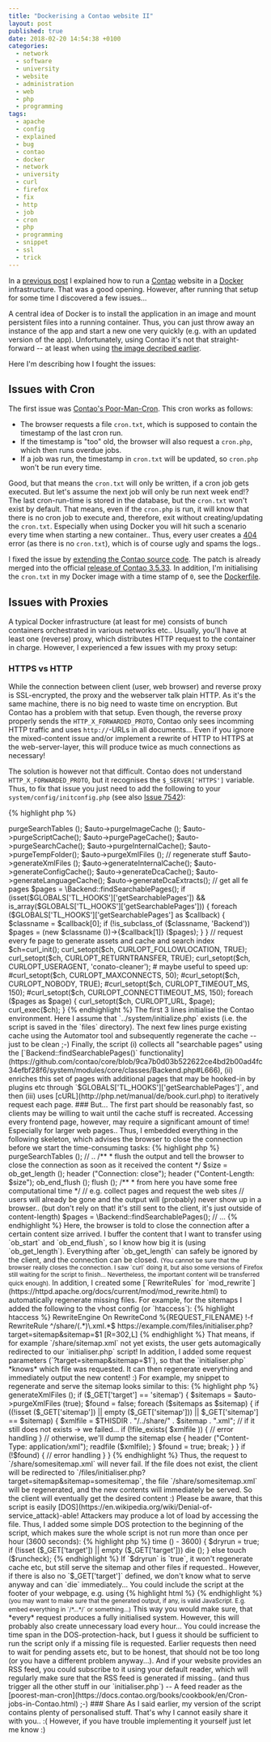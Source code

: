 ```yaml
---
title: "Dockerising a Contao website II"
layout: post
published: true
date: 2018-02-20 14:54:38 +0100
categories:
  - network
  - software
  - university
  - website
  - administration
  - web
  - php
  - programming
tags:
  - apache
  - config
  - explained
  - bug
  - contao
  - docker
  - network
  - university
  - curl
  - firefox
  - fix
  - http
  - job
  - cron
  - php
  - programming
  - snippet
  - ssl
  - trick
---
```


In a [previous post](/2018/01/24/dockerising-a-contao-page/) I explained how to run a [Contao](https://contao.org/en/) website in a [Docker](https://www.docker.com/) infrastructure.
That was a good opening.
However, after running that setup for some time I discovered a few issues...

A central idea of Docker is to install the application in an image and mount persistent files into a running container.
Thus, you can just throw away an instance of the app and start a new one very quickly (e.g. with an updated version of the app).
Unfortunately, using Contao it's not that straight-forward -- at least when using [the image decribed earlier](https://hub.docker.com/r/binfalse/contao/).

Here I'm describing how I fought the issues:

## Issues with Cron

The first issue was [Contao's Poor-Man-Cron](https://docs.contao.org/books/cookbook/de/Cronjobs-in-Contao.html).
This cron works as follows:

* The browser requests a file `cron.txt`, which is supposed to contain the timestamp of the last cron run.
* If the timestamp is "too" old, the browser will also request a `cron.php`, which then runs overdue jobs.
* If a job was run, the timestamp in `cron.txt` will be updated, so `cron.php` won't be run every time.

Good, but that means the `cron.txt` will only be written, if a cron job gets executed.
But let's assume the next job will only be run next week end!?
The last cron-run-time is stored in the database, but the `cron.txt` won't exist by default.
That means, even if the `cron.php` is run, it will know that there is no cron job to execute and, therefore, exit without creating/updating the `cron.txt`.
Especially when using Docker you will hit such a scenario every time when starting a new container..
Thus, every user creates a [404](https://en.wikipedia.org/wiki/HTTP_404) error (as there is no `cron.txt`), which is of course ugly and spams the logs..


I fixed the issue by [extending the Contao source code](https://github.com/contao/core/pull/8838).
The patch is already merged into the official [release of Contao 3.5.33](https://github.com/contao/core/milestone/146?closed=1).
In addition, I'm initialising the `cron.txt` in my Docker image with a time stamp of `0`, see the [Dockerfile](https://github.com/binfalse/docker-contao/blob/73dcc462f8c49450e9ad5d0b5c4f035276ab9ea4/Dockerfile#L28).





## Issues with Proxies

A typical Docker infrastructure (at least for me) consists of bunch containers orchestrated in various networks etc..
Usually, you'll have at least one (reverse) proxy, which distributes HTTP request to the container in charge.
However, I experienced a few issues with my proxy setup:



### HTTPS vs HTTP

While the connection between client (user, web browser) and reverse proxy is SSL-encrypted, the proxy and the webserver talk plain HTTP.
As it's the same machine, there is no big need to waste time on encryption.
But Contao has a problem with that setup.
Even though, the reverse proxy properly sends the `HTTP_X_FORWARDED_PROTO`, Contao only sees incomming HTTP traffic and uses `http://`-URLs in all documents...
Even if you ignore the mixed-content issue and/or implement a rewrite of HTTP to HTTPS at the web-server-layer, this will produce twice as much connections as necessary!

The solution is however not that difficult.
Contao does not understand `HTTP_X_FORWARDED_PROTO`, but it recognises the `$_SERVER['HTTPS']` variable.
Thus, to fix that issue you just need to add the following to your `system/config/initconfig.php` (see also [Issue 7542](https://github.com/contao/core/issues/7542)):

{% highlight php %}
<?php
if (isset ($_SERVER['HTTP_X_FORWARDED_PROTO']) && 'https' === $_SERVER['HTTP_X_FORWARDED_PROTO'])
{
	$_SERVER['HTTPS'] = 1;
}
{% endhighlight %}

In addition, this will generate URLs including the port number (e.g. `https://example.com:443/etc`), but they are perfectly valid. (Not like `https://example.com:80/etc` or something that I saw during my tests... ;-)




### URL encodings in the Sitemap

The previous fix brought up just another issue: The URL encoding in the sitemap breaks when using the port component (`:443`)..
Conato uses [`rawurlencode`](https://github.com/contao/core/blob/c7f0310ebd3f4e8b32a82f10f9ffa6827ab4b2a3/system/modules/core/library/Contao/Automator.php#L414) to encode all URLs before writing them to the sitemap.
However, `rawurlencode` encodes quite a lot!
Among others, it converts `:`s to `%3A`.
Thus, all URLs in my sitemap looked like this: `https://example.com%3A443/etc` - which is obviously invalid.

I [proposed](https://github.com/contao/core/issues/8848#issuecomment-363861386) using [htmlspecialchars](https://secure.php.net/manual/en/function.htmlspecialchars.php) instead to encode the URLs, but it was finally fixed by [splitting the URLs](https://github.com/contao/core/pull/8849#issuecomment-364951494) and should be working in [release 3.5.34](https://github.com/contao/core/milestone/149?closed=1).


## Issues with Cache and Assets etc

A more delicate issue are cache and assets and sitemaps etc.
Contao's backend comes with convenient buttons to clear/regenerate these files and to create the search index.
Yet, you don't always want to login to the backend when recreating the Docker container..
Sometime you simply can't - for example, if the container needs to be recreated over night.

Basically, that is not a big issue.
Assets and cache will be regenerate once they are needed.
But the sitemaps, for instance, will only be generated when interacting with the backend.


Thus, we need a solution to create these files as soon as possible, preferably in the background after a container is created.
Most of the stuff can be done using the [`Automator` tool](https://github.com/contao/core/blob/3.5/system/modules/core/library/Contao/Automator.php), but I also have some personal scripts developed by a company, that require other mechanisms and are unfortunately not properly integrated into Contao's hooks landscape.
And if we need to touch code anyways, we can also generate all assets and rebuild the search index manually (precreating necessary assets will later on speed up things for users...).
To generate all assets (images and scripts etc), we *just* need to access every single page at the frontend.
This will then trigger Contao to create the assets and cache, and subsequent requests from real-life users will be much faster!

The best hack that I came up with so far looks like the following script, that I uploaded to `/files/initialiser.php` to Contao instance:



{% highlight php %}
<?php
define ('TL_MODE', 'FE');
require __DIR__ . '/../system/initialize.php';

$THISDIR = realpath (dirname (__FILE__));

$auto = new \Automator ();
// purge stuff
$auto->purgeSearchTables ();
$auto->purgeImageCache ();
$auto->purgeScriptCache();
$auto->purgePageCache();
$auto->purgeSearchCache();
$auto->purgeInternalCache();
$auto->purgeTempFolder();
$auto->purgeXmlFiles ();

// regenerate stuff
$auto->generateXmlFiles ();
$auto->generateInternalCache();
$auto->generateConfigCache();
$auto->generateDcaCache();
$auto->generateLanguageCache();
$auto->generateDcaExtracts();


// get all fe pages
$pages = \Backend::findSearchablePages();

if (isset($GLOBALS['TL_HOOKS']['getSearchablePages']) && is_array($GLOBALS['TL_HOOKS']['getSearchablePages'])) {
	foreach ($GLOBALS['TL_HOOKS']['getSearchablePages'] as $callback) {
		$classname = $callback[0];
		if (!is_subclass_of ($classname, 'Backend'))
			$pages =  (new $classname ())->{$callback[1]} ($pages);
	}
}

// request every fe page to generate assets and cache and search index
$ch=curl_init();
curl_setopt($ch, CURLOPT_FOLLOWLOCATION, TRUE);
curl_setopt($ch, CURLOPT_RETURNTRANSFER, TRUE);
curl_setopt($ch, CURLOPT_USERAGENT, 'conato-cleaner');
# maybe useful to speed up:
#curl_setopt($ch, CURLOPT_MAXCONNECTS, 50);
#curl_setopt($ch, CURLOPT_NOBODY, TRUE);
#curl_setopt($ch, CURLOPT_TIMEOUT_MS, 150);
#curl_setopt($ch, CURLOPT_CONNECTTIMEOUT_MS, 150);

foreach ($pages as $page) {
	curl_setopt($ch, CURLOPT_URL, $page);
	curl_exec($ch);
}
{% endhighlight %}

The first 3 lines initialise the Contao environment.
Here I assume that `../system/initialize.php` exists (i.e. the script is saved in the `files` directory).
The next few lines purge existing cache using the Automator tool and subsequently regenerate the cache -- just to be clean ;-)

Finally, the script
(i) collects all "searchable pages" using the [`Backend::findSearchablePages()` functionality](https://github.com/contao/core/blob/9ca7b0d03b522622ce4bd2b00ad4fc34efbf28f6/system/modules/core/classes/Backend.php#L666), 
(ii) enriches this set of pages with additional pages that may be hooked-in by plugins etc through `$GLOBALS['TL_HOOKS']['getSearchablePages']`,
and then (iii) uses [cURL](http://php.net/manual/de/book.curl.php) to iteratively request each page.

### But...

The first part should be reasonably fast, so clients may be willing to wait until the cache stuff is recreated.
Accessing every frontend page, however, may require a significant amount of time!
Especially for larger web pages..
Thus, I embedded everything in the following skeleton, which advises the browser to close the connection before we start the time-consuming tasks:

{% highlight php %}
<?php
/**
* start capturing output
*/
ob_end_clean ();
ignore_user_abort ();
ob_start() ;


/**
* run the tasks that you want your users to wait for
*/

// e.g. purge and regenerate cache/sitemaps/assets
$auto = new \Automator ();
$auto->purgeSearchTables ();
// ..

/**
* flush the output and tell the browser to close the connection as soon as it received the content
*/
$size = ob_get_length ();
header ("Connection: close");
header ("Content-Length: $size");
ob_end_flush ();
flush ();


/**
* from here you have some free computational time
*/

// e.g. collect pages and request the web sites
// users will already be gone and the output will (probably) never show up in a browser.. (but don't rely on that! it's still sent to the client, it's just outside of content-length)
$pages = \Backend::findSearchablePages();
// ...
{% endhighlight %}

Here, the browser is told to close the connection after a certain content size arrived.
I buffer the content that I want to transfer using `ob_start` and `ob_end_flush`, so I know how big it is (using `ob_get_length`).
Everything after `ob_get_length` can safely be ignored by the client, and the connection can be closed.  
<small>(You cannot be sure that the browser really closes the connection. I saw `curl` doing it, but also some versions of Firefox still waiting for the script to finish... Nevertheless, the important content will be transferred quick enough).</small>

In addition, I created some [`RewriteRules` for `mod_rewrite`](https://httpd.apache.org/docs/current/mod/mod_rewrite.html) to automatically regenerate missing files.
For example, for the sitemaps I added the following to the vhost config (or `htaccess`):

{% highlight htaccess %}
RewriteEngine On

RewriteCond %{REQUEST_FILENAME} !-f
RewriteRule ^/share/(.*)\.xml.*$ https://example.com/files/initialiser.php?target=sitemap&sitemap=$1 [R=302,L]
{% endhighlight %}

That means, if for example `/share/sitemap.xml` not yet exists, the user gets automagically redirected to our `initialiser.php` script!
In addition, I added some request parameters (`?target=sitemap&sitemap=$1`), so that the `initialiser.php` *knows* which file was requested.
It can then regenerate everything and immediately output the new content! :)

For example, my snippet to regenerate and serve the sitemap looks similar to this:

{% highlight php %}
<?php
// ...

$auto = new \Automator ();
// ...
$auto->generateXmlFiles ();

if ($_GET['target'] == 'sitemap') {
	$sitemaps = $auto->purgeXmlFiles (true);
	$found = false;
	foreach ($sitemaps as $sitemap) {
		if ((!isset ($_GET['sitemap']) || empty ($_GET['sitemap'])) || $_GET['sitemap'] == $sitemap) {
			$xmlfile = $THISDIR . "/../share/" . $sitemap . ".xml";
			
			// if it still does not exists -> we failed...
			if (!file_exists( $xmlfile )) {
				// error handling
			}
			// otherwise, we'll dump the sitemap
			else {
				header ("Content-Type: application/xml");
				readfile ($xmlfile);
			}
			$found = true;
			break;
		}
	}
	if (!$found) {
		// error handling
	}
}
{% endhighlight %}


Thus, the request to `/share/somesitemap.xml` will never fail.
If the file does not exist, the client will be redirected to `/files/initialiser.php?target=sitemap&sitemap=somesitemap`, the file `/share/somesitemap.xml` will be regenerated, and the new contents will immediately be served.
So the client will eventually get the desired content :)

Please be aware, that this script is easily [DOS](https://en.wikipedia.org/wiki/Denial-of-service_attack)-able!
Attackers may produce a lot of load by accessing the file.
Thus, I added some simple DOS protection to the beginning of the script, which makes sure the whole script is not run more than once per hour (3600 seconds):


{% highlight php %}
<?php
$dryrun = false;
$runcheck = "/tmp/.conato-cleaner-timestamp";

if (file_exists ($runcheck) && filemtime ($runcheck) > time () - 3600) {
	$dryrun = true;
    if (!isset ($_GET['target']) || empty ($_GET['target']))
        die ();
}
else
	touch ($runcheck);
{% endhighlight %}


If `$dryrun` is `true`, it won't regenerate cache etc, but still serve the sitemap and other files if requested..
However, if there is also no `$_GET['target']` defined, we don't know what to serve anyway and can `die` immediately...

You could include the script at the footer of your webpage, e.g. using

{% highlight html %}
<script src="/files/initialiser.php"></script>
</body></html>
{% endhighlight %}

<small>(you may want to make sure that the generated output, if any, is valid JavaScript. E.g. embed everything in `/*...*/` or something...)</small>

This way you would make sure, that *every* request produces a fully initialised system.
However, this will probably also create unnecessary load every hour...
You could increase the time span in the DOS-protection-hack, but I guess it should be sufficient to run the script only if a missing file is requested.
Earlier requests then need to wait for pending assets etc, but to be honest, that should not be too long (or you have a different problem anyway...).

And if your website provides an RSS feed, you could subscribe to it using your default reader, which will regularly make sure that the RSS feed is generated if missing.. (and thus trigger all the other stuff in our `initialiser.php`)
-- A feed reader as the [poorest-man-cron](https://docs.contao.org/books/cookbook/en/Cron-jobs-in-Contao.html) ;-)

### Share


As I said earlier, my version of the script contains plenty of personalised stuff.
That's why I cannot easily share it with you.. :(

However, if you have trouble implementing it yourself just let me know :)
